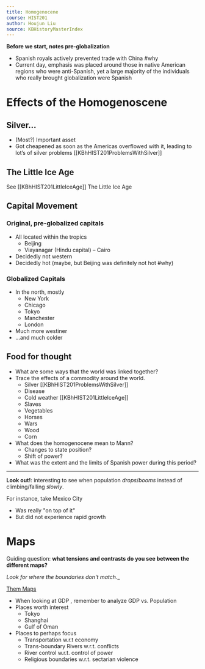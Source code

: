 ```yaml
---
title: Homogenocene
course: HIST201
author: Houjun Liu
source: KBHistoryMasterIndex
---
```


**Before we start, notes pre-globalization**

* Spanish royals actively prevented trade with China #why
* Current day, emphasis was placed around those in native American regions who were anti-Spanish, yet a large majority of the individuals who really brought globalization were Spanish 

# Effects of the Homogenoscene
    
## Silver...
* (Most?) Important asset  
* Got cheapened as soon as the Americas overflowed with it, leading to lot’s of silver problems [[KBhHIST201ProblemsWithSilver]]

## The Little Ice Age
See [[KBhHIST201LittleIceAge]] The Little Ice Age

## Capital Movement  
### Original, pre-globalized capitals
* All located within the tropics
    * Beijing
    * Viayanagar (Hindu capital) – Cairo
* Decidedly not western  
* Decidedly hot (maybe, but Beijing was definitely not hot #why)

### Globalized Capitals
* In the north, mostly
    * New York  
    * Chicago  
    * Tokyo  
    * Manchester
    * London
* Much more westiner
* ...and much colder

## Food for thought
* What are some ways that the world was linked together?  
* Trace the effects of a commodity around the world.
    * Silver [[KBhHIST201ProblemsWithSilver]] 
    * Disease
    * Cold weather [[KBhHIST201LittleIceAge]]
    * Slaves
    * Vegetables
    * Horses
    * Wars
    * Wood
    * Corn
* What does the homogenocene mean to Mann?
    * Changes to state position?
    * Shift of power? 
 * What was the extent and the limits of Spanish power during this period?

***

**Look out!**: interesting to see when population _drops_/_booms_ instead of climbing/falling _slowly_.

For instance, take Mexico City

* Was really "on top of it"
* But did not experience rapid growth

# Maps
Guiding question: **what tensions and contrasts do you see between the different maps?** 

_Look for where the boundaries don't match.__

[Them Maps](https://taproot.shabang.cf/2020HIST201/Maps.pdf)

* When looking at GDP , remember to analyze GDP vs. Population 
* Places worth interest
    * Tokyo
    * Shanghai
    * Gulf of Oman
* Places to perhaps focus
    * Transportation w.r.t economy
    * Trans-boundary Rivers w.r.t. conflicts
    * River control w.r.t. control of power
    * Religious boundaries w.r.t. sectarian violence